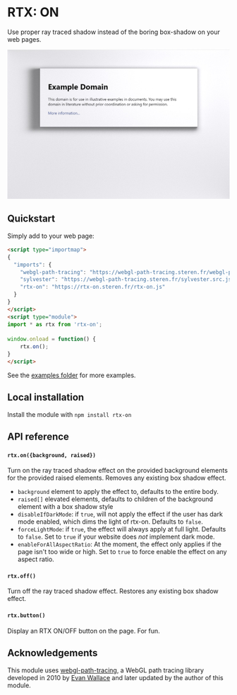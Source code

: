 # RTX: ON

Use proper ray traced shadow instead of the boring box-shadow on your web pages.

![Example of this library on example.com](screenshot.jpg)

## Quickstart

Simply add to your web page:

```html
<script type="importmap">
{
  "imports": {
    "webgl-path-tracing": "https://webgl-path-tracing.steren.fr/webgl-path-tracing.js",
    "sylvester": "https://webgl-path-tracing.steren.fr/sylvester.src.js",
    "rtx-on": "https://rtx-on.steren.fr/rtx-on.js"
  }
}
</script>
<script type="module">
import * as rtx from 'rtx-on';

window.onload = function() {
    rtx.on();
}
</script>
```

See the [examples folder](./examples/) for more examples.

## Local installation

Install the module with `npm install rtx-on`

## API reference

#### `rtx.on({background, raised})`

Turn on the ray traced shadow effect on the provided background elements for the provided raised elements.
Removes any existing box shadow effect.

 * `background` element to apply the effect to, defaults to the entire body.
 * `raised[]` elevated elements, defaults to children of the background element with a box shadow style
 * `disableIfDarkMode`: if `true`, will not apply the effect if the user has dark mode enabled, which dims the light of rtx-on. Defaults to `false`.
 * `forceLightMode`: if `true`, the effect will always apply at full light. Defaults to `false`. Set to `true` if your website does *not* implement dark mode.
 * `enableForAllAspectRatio`: At the moment, the effect only applies if the page isn't too wide or high. Set to `true` to force enable the effect on any aspect ratio.

#### `rtx.off()`

Turn off the ray traced shadow effect.
Restores any existing box shadow effect.

#### `rtx.button()`

Display an RTX ON/OFF button on the page. For fun.

## Acknowledgements

This module uses [webgl-path-tracing](https://webgl-path-tracing.steren.fr/), a WebGL path tracing library developed in 2010 by [Evan Wallace](https://madebyevan.com/) and later updated by the author of this module.